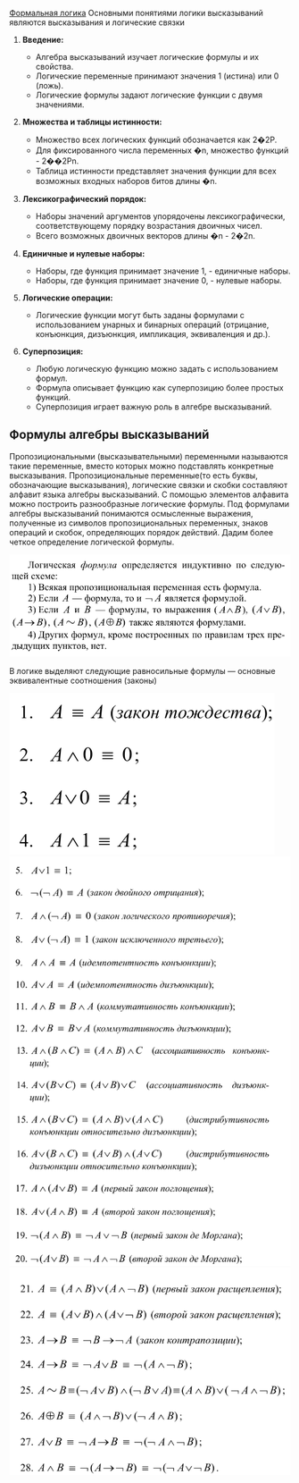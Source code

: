 [Формальная логика](⨺Логика/Формальная%20логика.md)
Основными понятиями логики высказываний являются высказывания и логические связки
1. **Введение:**
    
    - Алгебра высказываний изучает логические формулы и их свойства.
    - Логические переменные принимают значения 1 (истина) или 0 (ложь).
    - Логические формулы задают логические функции с двумя значениями.
2. **Множества и таблицы истинности:**
    
    - Множество всех логических функций обозначается как 2�2P.
    - Для фиксированного числа переменных �n, множество функций - 2��2Pn​.
    - Таблица истинности представляет значения функции для всех возможных входных наборов битов длины �n.
3. **Лексикографический порядок:**
    
    - Наборы значений аргументов упорядочены лексикографически, соответствующему порядку возрастания двоичных чисел.
    - Всего возможных двоичных векторов длины �n - 2�2n.
4. **Единичные и нулевые наборы:**
    
    - Наборы, где функция принимает значение 1, - единичные наборы.
    - Наборы, где функция принимает значение 0, - нулевые наборы.
5. **Логические операции:**
    
    - Логические функции могут быть заданы формулами с использованием унарных и бинарных операций (отрицание, конъюнкция, дизъюнкция, импликация, эквиваленция и др.).
6. **Суперпозиция:**
    
    - Любую логическую функцию можно задать с использованием формул.
    - Формула описывает функцию как суперпозицию более простых функций.
    - Суперпозиция играет важную роль в алгебре высказываний.
## Формулы алгебры высказываний

Пропозициональными (высказывательными) переменными называются такие переменные, вместо которых можно подставлять конкретные высказывания. Пропозициональные переменные(то есть буквы, обозначающие высказывания), логические связки
и скобки составляют алфавит языка алгебры высказываний. С помощью элементов алфавита можно построить разнообразные логические формулы. Под формулами алгебры высказываний понимаются осмысленные выражения, полученные из символов
пропозициональных переменных, знаков операций и скобок, определяющих порядок действий. Дадим более четкое определение логической формулы.

![](⨺Логика/хранилище/Pasted%20image%2020240202075711.png)

В логике выделяют следующие равносильные формулы —
основные эквивалентные соотношения (законы)

![](⨺Логика/хранилище/Pasted%20image%2020240202173418.png)
![](⨺Логика/хранилище/Pasted%20image%2020240202173438.png)
![](⨺Логика/хранилище/Pasted%20image%2020240202173449.png)




